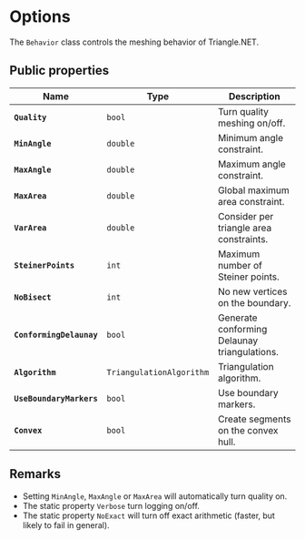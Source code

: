 # Options
The `Behavior` class controls the meshing behavior of Triangle.NET.

## Public properties

| Name | Type | Description |
| --- | --- | --- |
| **`Quality`** | `bool` | Turn quality meshing on/off. |
| **`MinAngle`** | `double` | Minimum angle constraint. |
| **`MaxAngle`** | `double` | Maximum angle constraint. |
| **`MaxArea`** | `double` | Global maximum area constraint. |
| **`VarArea`** | `double` | Consider per triangle area constraints. |
| **`SteinerPoints`** | `int` | Maximum number of Steiner points. |
| **`NoBisect`** | `int` | No new vertices on the boundary. |
| **`ConformingDelaunay`** | `bool` | Generate conforming Delaunay triangulations. |
| **`Algorithm`** | `TriangulationAlgorithm` | Triangulation algorithm. |
| **`UseBoundaryMarkers`** | `bool` | Use boundary markers. |
| **`Convex`** | `bool` | Create segments on the convex hull. |

## Remarks
* Setting `MinAngle`, `MaxAngle` or `MaxArea` will automatically turn quality on.
* The static property `Verbose` turn logging on/off.
* The static property `NoExact` will turn off exact arithmetic (faster, but likely to fail in general).
